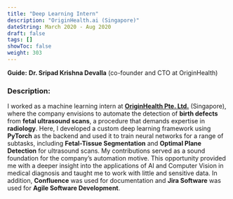 ```yaml
---
title: "Deep Learning Intern"
description: "OriginHealth.ai (Singapore)"
dateString: March 2020 - Aug 2020
draft: false
tags: []
showToc: false
weight: 303
--- 
```

**Guide:** **Dr. Sripad Krishna Devalla** (co-founder and CTO at OriginHealth)

### Description:
I worked as a machine learning intern at [**OriginHealth Pte. Ltd.**](https://www.originhealth.ai/) (Singapore), where the company envisions to automate the detection of **birth defects** from **fetal ultrasound scans**, a procedure that demands expertise in **radiology**. Here, I developed a custom deep learning framework using **PyTorch** as the backend and used it to train neural networks for a range of subtasks, including **Fetal-Tissue Segmentation** and **Optimal Plane Detection** for ultrasound scans. My contributions served as a sound foundation for the company’s automation motive. This opportunity provided me with a deeper insight into the applications of AI and Computer Vision in medical diagnosis and taught me to work with little and sensitive data. In addition, **Confluence** was used for documentation and **Jira Software** was used for **Agile Software Development**.